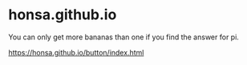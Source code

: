 # honsa.github.io
You can only get more bananas than one if you find the answer for pi.

https://honsa.github.io/button/index.html